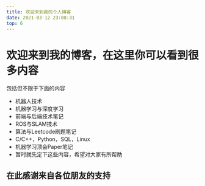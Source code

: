 ```yaml
---
title: 欢迎来到我的个人博客
date: 2021-03-12 23:08:31
top: 6
---
```


# 欢迎来到我的博客，在这里你可以看到很多内容

包括但不限于下面的内容

- 机器人技术
- 机器学习与深度学习
- 前端与后端技术笔记
- ROS与SLAM技术
- 算法与Leetcode刷题笔记
- C/C++，Python，SQL，Linux
- 机器学习顶会Paper笔记
- 暂时就先定下这些内容，希望对大家有所帮助



## 							在此感谢来自各位朋友的支持

<script type='text/javascript' id='clustrmaps' src='//cdn.clustrmaps.com/map_v2.js?cl=080808&w=850&t=n&d=1EQ97n4ck87LVhxE06s_TsXtw-bfq_aW5XONiyJT1xo&co=ffffff&cmo=3acc3a&cmn=ff5353&ct=808080'></script>


